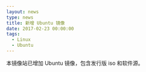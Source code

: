 ```yaml
---
layout: news
type: news
title: 新增 Ubuntu 镜像
date: 2017-02-23 00:00:00
tags:
  - Linux
  - Ubuntu
---
```


本镜像站已增加 Ubuntu 镜像，包含发行版 iso 和软件源。
